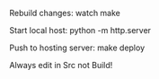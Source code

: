Rebuild changes:
watch make

Start local host:
python -m http.server 

Push to hosting server:
make deploy

Always edit in Src not Build!